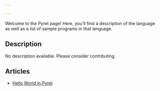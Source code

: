 ```yaml
---

---
```


Welcome to the Pyret page! Here, you'll find a description of the language as well as a list of sample programs in that language.

## Description

No description available. Please consider contributing.

## Articles

- [Hello World in Pyret](https://sampleprograms.io/projects/hello-world/pyret)